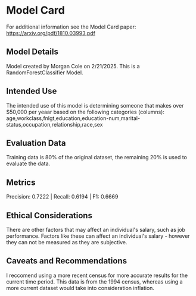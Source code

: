 # Model Card

For additional information see the Model Card paper: https://arxiv.org/pdf/1810.03993.pdf

## Model Details
Model created by Morgan Cole on 2/21/2025. This is a RandomForestClassifier Model. 
## Intended Use
The intended use of this model is determining someone that makes over $50,000 per yeaar based on the following categories (columns): age,workclass,fnlgt,education,education-num,marital-status,occupation,relationship,race,sex

## Evaluation Data
Training data is 80% of the original dataset, the remaining 20% is used to evaluate the data. 
## Metrics
Precision: 0.7222 | Recall: 0.6194 | F1: 0.6669 

## Ethical Considerations
There are other factors that may affect an individual's salary, such as job performance. Factors like these can affect an individual's salary - however they can not be measured as they are subjective. 
## Caveats and Recommendations
I reccomend using a more recent census for more accurate results for the current time period. This data is from the 1994 census, whereas using a more current dataset would take into consideration inflation. 
